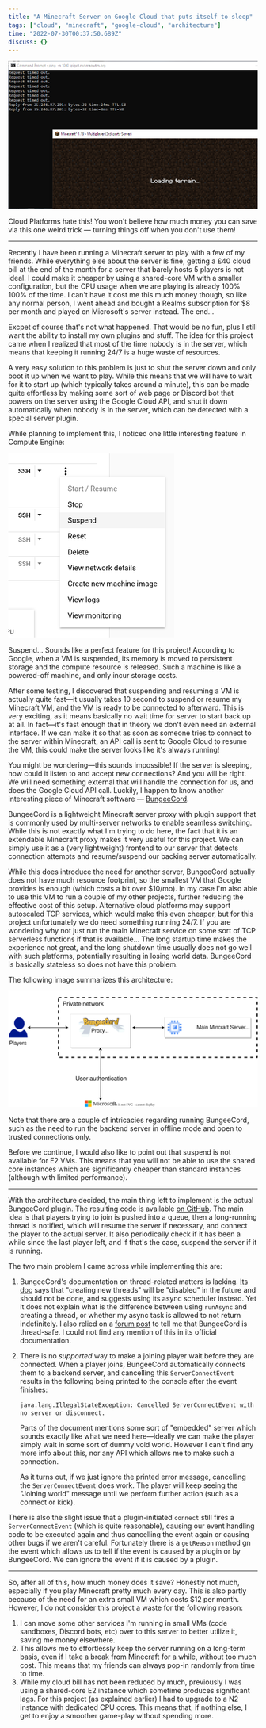 ```yaml
---
title: "A Minecraft Server on Google Cloud that puts itself to sleep"
tags: ["cloud", "minecraft", "google-cloud", "architecture"]
time: "2022-07-30T00:37:50.689Z"
discuss: {}
---
```


![cover](cover.png)

Cloud Platforms hate this! You won't believe how much money you can save via this one weird trick &mdash; turning things off when you don't use them!

----

Recently I have been running a Minecraft server to play with a few of my friends. While everything else about the server is fine, getting a £40 cloud bill at the end of the month for a server that barely hosts 5 players is not ideal. I could make it cheaper by using a shared-core VM with a smaller configuration, but the CPU usage when we are playing is already 100% 100% of the time. I can't have it cost me this much money though, so like any normal person, I went ahead and bought a Realms subscription for $8 per month and played on Microsoft's server instead. The end&hellip;

Excpet of course that's not what happened. That would be no fun, plus I still want the ability to install my own plugins and stuff. The idea for this project came when I realized that most of the time nobody is in the server, which means that keeping it running 24/7 is a huge waste of resources.

A very easy solution to this problem is just to shut the server down and only boot it up when we want to play. While this means that we will have to wait for it to start up (which typically takes around a minute), this can be made quite effortless by making some sort of web page or Discord bot that powers on the server using the Google Cloud API, and shut it down automatically when nobody is in the server, which can be detected with a special server plugin.

While planning to implement this, I noticed one little interesting feature in Compute Engine:

![A drop down menu with options "start/resume", "stop", "suspend", "reset" etc. The suspend option is highlighted.](suspend-menu.png)

Suspend&hellip; Sounds like a perfect feature for this project! According to Google, when a VM is suspended, its memory is moved to persistent storage and the compute resource is released. Such a machine is like a powered-off machine, and only incur storage costs.

After some testing, I discovered that suspending and resuming a VM is actually quite fast&mdash;it usually takes 10 second to suspend or resume my Minecraft VM, and the VM is ready to be connected to afterward. This is very exciting, as it means basically no wait time for server to start back up at all. In fact&mdash;it's fast enough that in theory we don't even need an external interface. If we can make it so that as soon as someone tries to connect to the server within Minecraft, an API call is sent to Google Cloud to resume the VM, this could make the server looks like it's always running!

You might be wondering&mdash;this sounds impossible! If the server is sleeping, how could it listen to and accept new connections? And you will be right. We will need something external that will handle the connection for us, and does the Google Cloud API call. Luckily, I happen to know another interesting piece of Minecraft software &mdash; [BungeeCord](https://www.spigotmc.org/wiki/about-bungeecord/).

BungeeCord is a lightweight Minecraft server proxy with plugin support that is commonly used by multi-server networks to enable seamless switching. While this is not exactly what I'm trying to do here, the fact that it is an extendable Minecraft proxy makes it very useful for this project. We can simply use it as a (very lightweight) frontend to our server that detects connection attempts and resume/suspend our backing server automatically.

While this does introduce the need for another server, BungeeCord actually does not have much resource footprint, so the smallest VM that Google provides is enough (which costs a bit over $10/mo). In my case I'm also able to use this VM to run a couple of my other projects, further reducing the effective cost of this setup. Alternative cloud platforms may support autoscaled TCP services, which would make this even cheaper, but for this project unfortunately we do need something running 24/7.<footnote>
If you are wondering why not just run the main Minecraft service on some sort of TCP serverless functions if that is available&hellip; The long startup time makes the experience not great, and the long shutdown time usually does not go well with such platforms, potentially resulting in losing world data. BungeeCord is basically stateless so does not have this problem.</footnote>

The following image summarizes this architecture:

![An architectural diagram of the setup.](mc.drawio.svg)

Note that there are a couple of intricacies regarding running BungeeCord, such as the need to run the backend server in offline mode and open to trusted connections only.

Before we continue, I would also like to point out that suspend is not available for E2 VMs. This means that you will not be able to use the shared core instances which are significantly cheaper than standard instances (although with limited performance).

---

With the architecture decided, the main thing left to implement is the actual BungeeCord plugin. The resulting code is available [on GitHub](https://github.com/micromaomao/minecraft-autosuspend/tree/main/autosuspend-plugin). The main idea is that players trying to join is pushed into a queue, then a long-running thread is notified, which will resume the server if necessary, and connect the player to the actual server. It also periodically check if it has been a while since the last player left, and if that's the case, suspend the server if it is running.

The two main problem I came across while implementing this are:

1. BungeeCord's documentation on thread-related matters is lacking. [Its doc](https://www.spigotmc.org/wiki/common-development-pitfalls-bungeecord/#creating-new-threads) says that "creating new threads" will be "disabled" in the future and should not be done, and suggests using its async scheduler instead. Yet it does not explain what is the difference between using `runAsync` and creating a thread, or whether my async task is allowed to not return indefinitely. I also relied on a [forum post](https://www.spigotmc.org/threads/scheduling-runnable-in-main-thread.254168/#post-2527499) to tell me that BungeeCord is thread-safe. I could not find any mention of this in its official documentation.

2. There is no _supported_ way to make a joining player wait before they are connected. When a player joins, BungeeCord automatically connects them to a backend server, and cancelling this `ServerConnectEvent` results in the following being printed to the console after the event finishes:

    ```
    java.lang.IllegalStateException: Cancelled ServerConnectEvent with no server or disconnect.
    ```

    Parts of the document mentions some sort of "embedded" server which sounds exactly like what we need here&mdash;ideally we can make the player simply wait in some sort of dummy void world. However I can't find any more info about this, nor any API which allows me to make such a connection.

    As it turns out, if we just ignore the printed error message, cancelling the `ServerConnectEvent` does work. The player will keep seeing the "Joining world" message until we perform further action (such as a connect or kick).

There is also the slight issue that a plugin-initiated `connect` still fires a `ServerConnectEvent` (which is quite reasonable), causing our event handling code to be executed again and thus cancelling the event again or causing other bugs if we aren't careful. Fortunately there is a `getReason` method gn the event which allows us to tell if the event is caused by a plugin or by BungeeCord. We can ignore the event if it is caused by a plugin.

---

So, after all of this, how much money does it save? Honestly not much, especially if you play Minecraft pretty much every day. This is also partly because of the need for an extra small VM which costs $12 per month. However, I do not consider this project a waste for the following reason:

1. I can move some other services I'm running in small VMs (code sandboxes, Discord bots, etc) over to this server to better utilize it, saving me money elsewhere.
2. This allows me to effortlessly keep the server running on a long-term basis, even if I take a break from Minecraft for a while, without too much cost. This means that my friends can always pop-in randomly from time to time.
3. While my cloud bill has not been reduced by much, previously I was using a shared-core E2 instance which sometime produces significant lags. For this project (as explained earlier) I had to upgrade to a N2 instance with dedicated CPU cores. This means that, if nothing else, I get to enjoy a smoother game-play without spending more.
